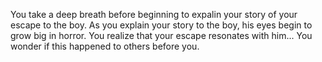 You take a deep breath before beginning to expalin your story of your escape to the boy.
As you explain your story to the boy, his eyes begin to grow big in horror. You 
realize that your escape resonates with him... You wonder if this happened to others 
before you. 